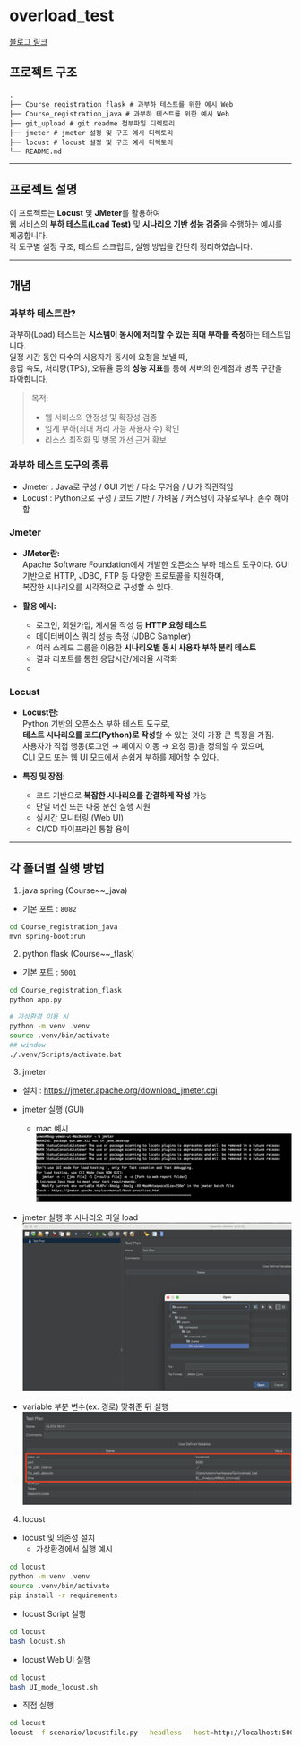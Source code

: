 # overload_test
<a href="https://yedong4540.tistory.com/10?tab=readme-ov-file#%EA%B0%9C%EB%85%90" target="_blank">블로그 링크</a>

## 프로젝트 구조
```
.
├── Course_registration_flask # 과부하 테스트를 위한 예시 Web
├── Course_registration_java # 과부하 테스트를 위한 예시 Web
├── git_upload # git readme 첨부파일 디렉토리
├── jmeter # jmeter 설정 및 구조 예시 디렉토리
├── locust # locust 설정 및 구조 예시 디렉토리
└── README.md
```
---

## 프로젝트 설명 
이 프로젝트는 **Locust** 및 **JMeter**를 활용하여  
웹 서비스의 **부하 테스트(Load Test)** 및 **시나리오 기반 성능 검증**을 수행하는 예시를 제공합니다.  
각 도구별 설정 구조, 테스트 스크립트, 실행 방법을 간단히 정리하였습니다.

---
## 개념
### 과부하 테스트란?
과부하(Load) 테스트는 **시스템이 동시에 처리할 수 있는 최대 부하를 측정**하는 테스트입니다.  
일정 시간 동안 다수의 사용자가 동시에 요청을 보낼 때,  
응답 속도, 처리량(TPS), 오류율 등의 **성능 지표**를 통해 서버의 한계점과 병목 구간을 파악합니다.

> 목적:
> - 웹 서비스의 안정성 및 확장성 검증  
> - 임계 부하(최대 처리 가능 사용자 수) 확인  
> - 리소스 최적화 및 병목 개선 근거 확보

### 과부하 테스트 도구의 종류
- Jmeter : Java로 구성 / GUI 기반 / 다소 무거움 / UI가 직관적임
- Locust : Python으로 구성 / 코드 기반 / 가벼움 / 커스텀이 자유로우나, 손수 해야함

### Jmeter
- **JMeter란:**  
  Apache Software Foundation에서 개발한 오픈소스 부하 테스트 도구이다.
  GUI 기반으로 HTTP, JDBC, FTP 등 다양한 프로토콜을 지원하며,  
  복잡한 시나리오를 시각적으로 구성할 수 있다.

- **활용 예시:**  
  - 로그인, 회원가입, 게시물 작성 등 **HTTP 요청 테스트**  
  - 데이터베이스 쿼리 성능 측정 (JDBC Sampler)  
  - 여러 스레드 그룹을 이용한 **시나리오별 동시 사용자 부하 분리 테스트**  
  - 결과 리포트를 통한 응답시간/에러율 시각화  
  - 

### Locust
- **Locust란:**  
  Python 기반의 오픈소스 부하 테스트 도구로,  
  **테스트 시나리오를 코드(Python)로 작성**할 수 있는 것이 가장 큰 특징을 가짐.  
  사용자가 직접 행동(로그인 → 페이지 이동 → 요청 등)을 정의할 수 있으며,  
  CLI 모드 또는 웹 UI 모드에서 손쉽게 부하를 제어할 수 있다.

- **특징 및 장점:**  
  - 코드 기반으로 **복잡한 시나리오를 간결하게 작성** 가능  
  - 단일 머신 또는 다중 분산 실행 지원  
  - 실시간 모니터링 (Web UI)  
  - CI/CD 파이프라인 통합 용이  

--- 
## 각 폴더별 실행 방법

1. java spring (Course~~_java)
  - 기본 포트 : `8082`
```bash
cd Course_registration_java
mvn spring-boot:run
```

2. python flask (Course~~_flask)
  - 기본 포트 : `5001`
```bash
cd Course_registration_flask
python app.py
```

```bash
# 가상환경 이용 시 
python -m venv .venv
source .venv/bin/activate
## window
./.venv/Scripts/activate.bat
```

3. jmeter
  - 설치 : https://jmeter.apache.org/download_jmeter.cgi
    
  - jmeter 실행 (GUI)
    - mac 예시
        ![alt text](git_upload/md_1.png)
  - jmeter 실행 후 시나리오 파일 load
    ![alt text](git_upload/md_2.png)
  - variable 부분 변수(ex. 경로) 맞춰준 뒤 실행
    ![alt text](git_upload/md_3.png)

4. locust
  - locust 및 의존성 설치
    - 가상환경에서 실행 예시
```bash
cd locust
python -m venv .venv
source .venv/bin/activate
pip install -r requirements
```
  - locust Script 실행
```bash
cd locust
bash locust.sh
```
  - locust Web UI 실행
```bash
cd locust
bash UI_mode_locust.sh
```
  - 직접 실행
```bash
cd locust
locust -f scenario/locustfile.py --headless --host=http://localhost:5001 -u 5 -r 2 -t 10s --csv=result/test
```
